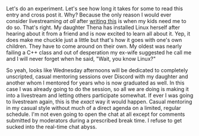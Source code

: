 Let's do an experiment. Let's see how long it takes for some to read this entry and cross post it. Why? Because the only reason I would ever consider livestreaming *at all* after [writing this](../Cycling/Chronic%20inflammation%20cured.md) is when my kids need me to do so. That's right. My daughter Thena has installed Linux herself after hearing about it from a friend and is now excited to learn all about it. Yep, it does make me chuckle just a little but that's how it goes with one's own children. They have to come around on their own. My oldest was nearly failing a C++ class and out of desperation my ex-wife suggested he call me and I will never forget when he said, "Wait, you know Linux?"

So yeah, looks like Wednesday afternoons will be dedicated to completely unscripted, casual mentoring sessions over Discord with my daughter and another whom I mentored for years who is now graduated as well. In this case I was already going to do the session, so all we are doing is making it into a livestream and letting others participate somewhat. If ever I was going to livestream again, this is the *exact* way it would happen. Casual mentoring in my casual style without much of a direct agenda on a limited, regular schedule. I'm not even going to open the chat at all except for comments submitted by moderators during a prescribed break time. I refuse to get sucked into the real-time chat abyss.